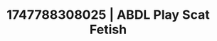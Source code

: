 ---
categories:
- Soft lighting seduction
- Dirty inner voice
- Babysitter scenario
- Choking kink
- Tattooed beauties
image: /assets/images/1747788308025.jpg
layout: post
seo:
  description: Featured content with sensual Scat Fetish, ABDL Play. HD images available.
  keywords: Scat Fetish, ABDL Play
  og_image: /assets/images/1747788308025.jpg
  schema_type: VisualArtwork
tags:
- ABDL Play
- Scat Fetish
- '#1747788308025'
title: 1747788308025 | ABDL Play Scat Fetish
---
